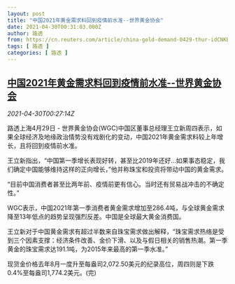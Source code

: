 ```yaml
---
layout: post
title: "中国2021年黄金需求料回到疫情前水准--世界黄金协会"
date: 2021-04-30T00:31:03.000Z
author: 路透
from: https://cn.reuters.com/article/china-gold-demand-0429-thur-idCNKBS2CH01H
tags: [ 路透 ]
categories: [ 路透 ]
---
```

<!--1619742663000-->
[中国2021年黄金需求料回到疫情前水准--世界黄金协会](https://cn.reuters.com/article/china-gold-demand-0429-thur-idCNKBS2CH01H)
------

<div>
<div><i>2021-04-30T00:27:14Z</i></div><p>路透上海4月29日 - 世界黄金协会(WGC)中国区董事总经理王立新周四表示，如果全球经济及地缘政治情势没有戏剧化的变动，中国2021年黄金需求料较上年增长，且将回到疫情前水准。</p><p>王立新指出，“中国第一季增长表现好转，甚至比2019年还好...如果事态稳定，我们确定中国能够维持这样的正向增长，”他并称珠宝和投资将带动中国的黄金需求。</p><p>“目前中国消费者甚至比两年前、疫情前更有信心。当时还有贸易战冲击的不确定性。”</p><p>WGC表示，中国2021年第一季消费者黄金需求增加至286.4吨，与全球黄金需求降至13年低点的趋势呈现强烈反差。中国是全球最大黄金消费国。</p><p>王立新对于中国黄金需求有超过半数来自珠宝需求做出解释，“珠宝需求热络是受到三个因素支撑：经济条件改善、金价下滑、以及与假日相关的销售热潮。第一季黄金的珠宝需求达191.1吨，为2015年来最高的第一季水准。”</p><p>现货金价格去年8月一度升至每盎司2,072.50美元的纪录高位，周四则是下跌0.4%至每盎司1,774.2美元。(完)</p>
</div>
